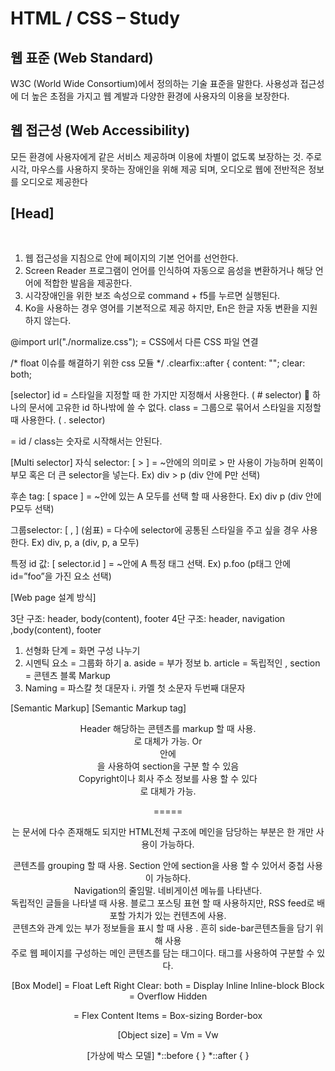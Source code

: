 # HTML / CSS – Study

## 웹 표준 (Web Standard)
W3C (World Wide Consortium)에서 정의하는 기술 표준을 말한다. 사용성과 접근성에 더 높은 초점을 가지고 웹 계발과 다양한 환경에 사용자의 이용을 보장한다. 

## 웹 접근성 (Web Accessibility)
모든 환경에 사용자에게 같은 서비스 제공하며 이용에 차별이 없도록 보장하는 것. 주로 시각, 마우스를 사용하지 못하는 장애인을 위해 제공 되며, 오디오로 웹에 전반적은 정보를 오디오로 제공한다

## [Head]
<pre> <html lang="ko-KR"></html> </pre>
1. 웹 접근성을 지침으로 <head> 안에 페이지의 기본 언어를 선언한다. 
2. Screen Reader 프로그램이 언어를 인식하여 자동으로 음성을 변환하거나 해당 언어에 적합한 발음을 제공한다. 
3. 시각장애인을 위한 보조 속성으로 command + f5를 누르면 실행된다.
4. Ko을 사용하는 경우 영어를 기본적으로 제공 하지만, En은  한글 자동 변환을 지원하지 않는다. 

@import url("./normalize.css");
= CSS에서 다른 CSS 파일 연결
	
/* float 이슈를 해결하기 위한 css 모듈 */
.clearfix::after {
    content: "";
    clear: both;

[selector]
id	= 스타일을 지정할 때 한 가지만 지정해서 사용한다. ( # selector) 
	하나의 문서에 고유한 id 하나밖에 쓸 수 없다.
class	= 그룹으로 묶어서 스타일을 지정할 때 사용한다. ( . selector)

= id / class는 숫자로 시작해서는 안된다.

[Multi selector]
자식 selector: [ > ] 
= ~안에의 의미로 > 만 사용이 가능하며 왼쪽이 부모 혹은 더 큰 selector을 넣는다.
Ex) div > p (div 안에 P만 선택)

후손 tag: [ space ]
= ~안에 있는 A 모두를 선택 할 때 사용한다. 
Ex) div p (div 안에 P모두 선택)

그룹selector: [ , ] (쉼표)
= 다수에 selector에 공통된 스타일을 주고 싶을 경우 사용한다. 
Ex) div, p, a (div, p, a 모두)

특정 id 값: [ selector.id ]
= ~안에 A 특정 태그 선택. 
Ex) p.foo (p태그 안에  id=”foo”을 가진 요소 선택)

[Web page 설계 방식]

3단 구조: header, body(content), footer
4단 구조: header, navigation ,body(content), footer

1.	선형화 단계 = 	화면 구성 나누기
2.	시멘틱 요소 = 	그룹화 하기
a.	aside = 부가 정보
b.	article = 독립적인 , section = 콘텐츠 블록  Markup
3.	Naming = 	파스칼 첫 대문자
i.	카멜 첫 소문자 두번째 대문자

[Semantic Markup]
	[Semantic Markup tag]

<header> 
Header 해당하는 콘텐츠를 markup 할 때 사용. <div id=”header”>로 대체가 가능. Or  <section>안에 <header>을 사용하여 section을 구분 할 수 있음

<footer> 
 Copyright이나 회사 주소 정보를 사용 할 수 있다 <div id=”footer’> 로 대체가 가능.

===== <header> <footer>는 문서에 다수 존재해도 되지만 HTML전체 구조에 메인을 담당하는 부분은 한 개만 사용이 가능하다. 
<section> 
콘텐츠를 grouping 할 때 사용. Section 안에 section을 사용 할 수 있어서 중첩 사용이 가능하다. 

<nav>
Navigation의 줄임말. 네비게이션 메뉴를 나타낸다.

<article>
독립적인 글들을 나타낼 때 사용. 블로그 포스팅 표현 할 때 사용하지만, RSS feed로 배포할 가치가 있는 컨텐츠에 사용.

<aside>
콘텐츠와 관계 있는 부가 정보들을 표시 할 때 사용 . 흔히 side-bar콘텐츠들을 담기 위해  사용 

<main>
주로 웹 페이지를 구성하는 메인 콘텐츠를 담는 태그이다. <body>태그를 사용하여 구분할 수 있다. 


[Box Model]
= Float
	Left
	Right
	Clear: both
= Display
	Inline
	Inline-block
	Block
= Overflow
	Hidden

= Flex
	Content
	Items
= Box-sizing
	Border-box

[Object size]
= Vm 
= Vw


[가상에 박스 모델]
*::before { }
*::after { }

	

 
